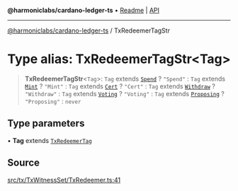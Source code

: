 **@harmoniclabs/cardano-ledger-ts** • [Readme](../Introduction) \| [API](../globals)

***

[@harmoniclabs/cardano-ledger-ts](../Introduction) / TxRedeemerTagStr

# Type alias: TxRedeemerTagStr\<Tag\>

> **TxRedeemerTagStr**\<`Tag`\>: `Tag` extends [`Spend`](../enumerations/TxRedeemerTag#spend) ? `"Spend"` : `Tag` extends [`Mint`](../enumerations/TxRedeemerTag#mint) ? `"Mint"` : `Tag` extends [`Cert`](../enumerations/TxRedeemerTag#cert) ? `"Cert"` : `Tag` extends [`Withdraw`](../enumerations/TxRedeemerTag#withdraw) ? `"Withdraw"` : `Tag` extends [`Voting`](../enumerations/TxRedeemerTag#voting) ? `"Voting"` : `Tag` extends [`Proposing`](../enumerations/TxRedeemerTag#proposing) ? `"Proposing"` : `never`

## Type parameters

• **Tag** extends [`TxRedeemerTag`](../enumerations/TxRedeemerTag)

## Source

[src/tx/TxWitnessSet/TxRedeemer.ts:41](https://github.com/HarmonicLabs/cardano-ledger-ts/blob/d1659b0/src/tx/TxWitnessSet/TxRedeemer.ts#L41)
